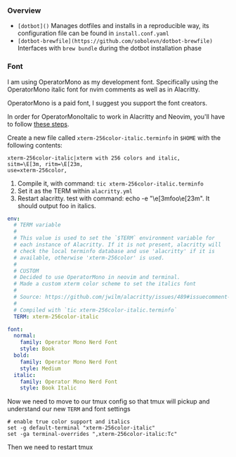 ### Overview

* `[dotbot]()` Manages dotfiles and installs in a reproducible way, its
  configuration file can be found in `install.conf.yaml`
* `[dotbot-brewfile](https://github.com/sobolevn/dotbot-brewfile)` Interfaces
  with `brew bundle` during the dotbot installation phase

### Font

I am using OperatorMono as my development font. Specifically using the
OperatorMono italic font for nvim comments as well as in Alacritty.

OperatorMono is a paid font, I suggest you support the font creators.

In order for OperatorMonoItalic to work in Alacritty and Neovim, you'll have to
follow [these steps](https://github.com/alacritty/alacritty/issues/489#issuecomment-288074579).

Create a new file called `xterm-256color-italic.terminfo` in `$HOME` with the
following contents:

```
xterm-256color-italic|xterm with 256 colors and italic,
sitm=\E[3m, ritm=\E[23m,
use=xterm-256color,
```

1. Compile it, with command: `tic xterm-256color-italic.terminfo`
2. Set it as the TERM within `alacritty.yml`
3. Restart alacritty. test with command: echo -e "\e[3mfoo\e[23m". It should
   output foo in italics.

```yaml
env:
  # TERM variable
  #
  # This value is used to set the `$TERM` environment variable for
  # each instance of Alacritty. If it is not present, alacritty will
  # check the local terminfo database and use 'alacritty' if it is
  # available, otherwise 'xterm-256color' is used.
  #
  # CUSTOM
  # Decided to use OperatorMono in neovim and terminal.
  # Made a custom xterm color scheme to set the italics font
  #
  # Source: https://github.com/jwilm/alacritty/issues/489#issuecomment-288074578
  #
  # Compiled with `tic xterm-256color-italic.terminfo`
  TERM: xterm-256color-italic

font:
  normal:
    family: Operator Mono Nerd Font
    style: Book
  bold:
    family: Operator Mono Nerd Font
    style: Medium
  italic:
    family: Operator Mono Nerd Font
    style: Book Italic
```

Now we need to move to our tmux config so that tmux will pickup and understand
our new `TERM` and font settings

```tmux
# enable true color support and italics
set -g default-terminal "xterm-256color-italic"
set -ga terminal-overrides ",xterm-256color-italic:Tc"
```

Then we need to restart tmux

